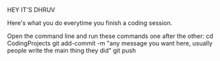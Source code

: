 HEY IT'S DHRUV

Here's what you do everytime you finish a coding session.

Open the command line and run these commands one after the other:
cd CodingProjects
git add-commit -m "any message you want here, usually people write the main thing they did"
git push